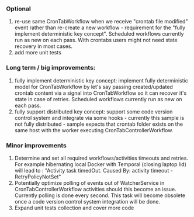 ### Optional

1. re-use same CronTabWorkflow when we receive "crontab file modified" event rather than re-create a new workflow - requirement for the "fully implement deterministic key concept". Scheduled workflows currently run as new on each pass. With crontabs users might not need state recovery in most cases.
2. add more unit tests

### Long term / big improvements:

1. fully implement deterministic key concept: implement fully deterministic model for CronTabWorkflow by let's say passing created/updated crontab content via a signal into CronTabWorkflow so  it can recover it's state in case of retries. Scheduled workflows currently run as new on each pass.
2. fully support distributed key concept: support some code version control system and integrate via some hooks - currently this sample is not fully distributed - sample expects that crontab folder exists on the same host with the worker executing CronTabControllerWorkflow.

### Minor improvements

1. Determine and set all required workflows/activities timeouts and retries. For example hibernating local Docker with Temporal (closing laptop lid) will lead to : "Activity task timedOut. Caused By: activity timeout - RetryPolicyNotSet"
2. Potentially optimize polling of events out of WatcherService in CronTabControllerWorkflow activities should this become an issue. Currently polling is done every second. This task will become obsolete once a code version control system integration will be done.
3. Expand unit tests collection and cover more code
